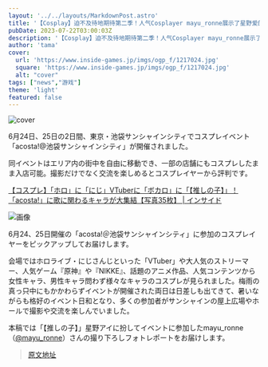 ```yaml
---
layout: '../../layouts/MarkdownPost.astro'
title: '【Cosplay】迫不及待地期待第二季！人气Cosplayer mayu_ronne展示了星野爱的Cosplay！【共9张照片】'
pubDate: 2023-07-22T03:00:03Z
description: '【Cosplay】迫不及待地期待第二季！人气Cosplayer mayu_ronne展示了星野爱的Cosplay！【共9张照片】'
author: 'tama'
cover:
  url: 'https://www.inside-games.jp/imgs/ogp_f/1217024.jpg'
  square: 'https://www.inside-games.jp/imgs/ogp_f/1217024.jpg'
  alt: "cover"
tags: ["news","游戏"]
theme: 'light'
featured: false
---
```


![cover](https://www.inside-games.jp/imgs/ogp_f/1217024.jpg)

6月24日、25日の2日間、東京・池袋サンシャインシティでコスプレイベント「acosta!@池袋サンシャインシティ」が開催されました。

同イベントはエリア内の街中を自由に移動でき、一部の店舗にもコスプレしたまま入店可能。撮影だけでなく交流を楽しめるとコスプレイヤーから評判です。

[【コスプレ】「ホロ」に「にじ」VTuberに「ボカロ」に「【推しの子】」！ 「acosta!」に歌に関わるキャラが大集結【写真35枚】 | インサイド](https://www.inside-games.jp/article/2023/07/12/147146.html)

![画像](https://www.inside-games.jp/imgs/card_l/1214897.jpg)

6月24、25日開催の「acosta!＠池袋サンシャインシティ」に参加のコスプレイヤーをピックアップしてお届けします。

会場ではホロライブ・にじさんじといった「VTuber」や大人気のストリーマー、人気ゲーム『原神』や『NIKKE』、話題のアニメ作品、人気コンテンツから女性キャラ、男性キャラ問わず様々なキャラのコスプレが見られました。梅雨の真っ只中にもかかわらずイベントが開催された両日は日差しも出てきて、暑いながらも格好のイベント日和となり、多くの参加者がサンシャインの屋上広場やホールで撮影や交流を楽しんでいました。

本稿では「【推しの子】」星野アイに扮してイベントに参加したmayu_ronne（[@mayu_ronne](https://twitter.com/mayu_ronne)）さんの撮り下ろしフォトレポートをお届けします。

>[原文地址](https://www.inside-games.jp/article/2023/07/22/147338.html)  